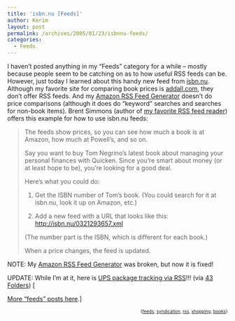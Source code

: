 ```yaml
---
title: 'isbn.nu [Feeds]'
author: Kerim
layout: post
permalink: /archives/2005/01/23/isbnnu-feeds/
categories:
  - Feeds
---
```

I haven&#8217;t posted anything in my &#8220;Feeds&#8221; category for a while &#8211; mostly because people seem to be catching on as to how useful RSS feeds can be. However, just today I learned about this handy new feed from <a href="http://isbn.nu/" onclick="_gaq.push(['_trackEvent', 'outbound-article', 'http://isbn.nu/', 'isbn.nu']);" >isbn.nu</a>. Although my favorite site for comparing book prices is <a href="http://www.addall.com/" onclick="_gaq.push(['_trackEvent', 'outbound-article', 'http://www.addall.com/', 'addall.com']);" >addall.com</a>, they don&#8217;t offer RSS feeds. And my <a href="http://www.oxusnet.net/amazon/index.html" onclick="_gaq.push(['_trackEvent', 'outbound-article', 'http://www.oxusnet.net/amazon/index.html', 'Amazon RSS Feed Generator']);" >Amazon RSS Feed Generator</a> doesn&#8217;t do price comparisons (although it does do &#8220;keyword&#8221; searches and searches for non-book items). Brent Simmons (author of <a href="http://ranchero.com/netnewswire/" onclick="_gaq.push(['_trackEvent', 'outbound-article', 'http://ranchero.com/netnewswire/', 'my favorite RSS feed reader']);" >my favorite RSS feed reader</a>) offers this example for how to use isbn.nu feeds:

> The feeds show prices, so you can see how much a book is at Amazon, how much at Powell’s, and so on.
> 
> Say you want to buy Tom Negrino’s latest book about managing your personal finances with Quicken. Since you’re smart about money (or at least hope to be), you’re looking for a good deal.
> 
> Here’s what you could do:
> 
> 1. Get the ISBN number of Tom’s book. (You could search for it at isbn.nu, look it up on Amazon, etc.)
> 
> 2. Add a new feed with a URL that looks like this: http://isbn.nu/0321293657.xml
> 
> (The number part is the ISBN, which is different for each book.)
> 
> When a price changes, the feed is updated.

NOTE: My <a href="http://www.oxusnet.net/amazon/index.html" onclick="_gaq.push(['_trackEvent', 'outbound-article', 'http://www.oxusnet.net/amazon/index.html', 'Amazon RSS Feed Generator']);" >Amazon RSS Feed Generator</a> was broken, but now it is fixed!

UPDATE: While I&#8217;m at it, here is <a href="http://www.young-technologies.com/utilities/PackageTracking/" onclick="_gaq.push(['_trackEvent', 'outbound-article', 'http://www.young-technologies.com/utilities/PackageTracking/', 'UPS package tracking via RSS']);" >UPS package tracking via RSS</a>!!! (via <a href="http://www.43folders.com/2005/01/more_cool_searc.html" onclick="_gaq.push(['_trackEvent', 'outbound-article', 'http://www.43folders.com/2005/01/more_cool_searc.html', '43 Folders']);" >43 Folders</a>) [

<a href="http://test.oxus.net/archives/cat_feeds.html" onclick="_gaq.push(['_trackEvent', 'outbound-article', 'http://test.oxus.net/archives/cat_feeds.html', 'More &#8220;feeds&#8221; posts here']);" >More &#8220;feeds&#8221; posts here</a>.] 

<div style="text-align:right;">
  <span style="font-size:x-small;">{<a href="http://technorati.com/tag/feeds" onclick="_gaq.push(['_trackEvent', 'outbound-article', 'http://technorati.com/tag/feeds', 'feeds']);"  rel="tag">feeds</a>, <a href="http://technorati.com/tag/syndication" onclick="_gaq.push(['_trackEvent', 'outbound-article', 'http://technorati.com/tag/syndication', 'syndication']);"  rel="tag">syndication</a>, <a href="http://technorati.com/tag/rss" onclick="_gaq.push(['_trackEvent', 'outbound-article', 'http://technorati.com/tag/rss', 'rss']);"  rel="tag">rss</a>, <a href="http://technorati.com/tag/shopping" onclick="_gaq.push(['_trackEvent', 'outbound-article', 'http://technorati.com/tag/shopping', 'shopping']);"  rel="tag">shopping</a>, <a href="http://technorati.com/tag/books" onclick="_gaq.push(['_trackEvent', 'outbound-article', 'http://technorati.com/tag/books', 'books']);"  rel="tag">books</a>}</span>


